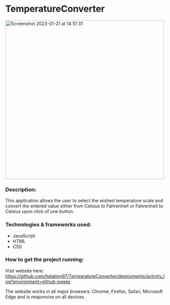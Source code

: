 # TemperatureConverter

<img width="500" alt="Screenshot 2023-01-21 at 14 51 31" src="https://user-images.githubusercontent.com/76042761/213872360-490fd684-7fa2-4e59-8111-48f231dc752c.png">


### Description: 

This application allows the user to select the wished temperature scale and convert the entered value either from Celsius to Fahrenheit or Fahrenheit to Celsius upon click of one button.


### Technologies & frameworks used:

- JavaScript
- HTML
- CSS

### How to get the project running:

Visit website here: https://github.com/halatinn97/TemperatureConverter/deployments/activity_log?environment=github-pages

The website works in all major browsers: Chrome, Firefox, Safari, Microsoft Edge and is responsive on all devices.


